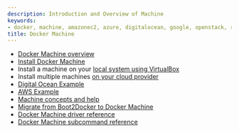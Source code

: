 ```yaml
---
description: Introduction and Overview of Machine
keywords:
- docker, machine, amazonec2, azure, digitalocean, google, openstack, rackspace, softlayer, virtualbox, vmwarefusion, vmwarevcloudair, vmwarevsphere, exoscale
title: Docker Machine
---
```


-   [Docker Machine overview](overview.md)
-   [Install Docker Machine](install-machine.md)
-   Install a machine on your [local system using VirtualBox](get-started.md)
-   Install multiple machines [on your cloud provider](get-started-cloud.md)
-   [Digital Ocean Example](examples/ocean.md)
-   [AWS Example](examples/aws.md)
-   [Machine concepts and help](concepts.md)
-   [Migrate from Boot2Docker to Docker Machine](migrate-to-machine.md)
-   [Docker Machine driver reference](drivers/index.md)
-   [Docker Machine subcommand reference](reference/index.md)
